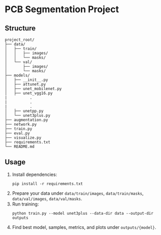 # PCB Segmentation Project

## Structure
```
project_root/
├── data/
│   ├── train/
│   │   ├── images/
│   │   └── masks/
│   └── val/
│       ├── images/
│       └── masks/
├── models/
│   ├── __init__.py
│   ├── attunet.py
│   ├── unet_mobilenet.py
│   ├── unet_vgg16.py
|          .
|          .
|          .
│   ├── unetpp.py
│   └── unet3plus.py
├── augmentation.py
├── network.py
├── train.py
├── eval.py
├── visualize.py
├── requirements.txt
└── README.md
```

## Usage
1. Install dependencies:
   ```
   pip install -r requirements.txt
   ```
2. Prepare your data under `data/train/images`, `data/train/masks`, `data/val/images`, `data/val/masks`.
3. Run training:
   ```
   python train.py --model unet3plus --data-dir data --output-dir outputs
   ```
4. Find best model, samples, metrics, and plots under `outputs/{model}`.
